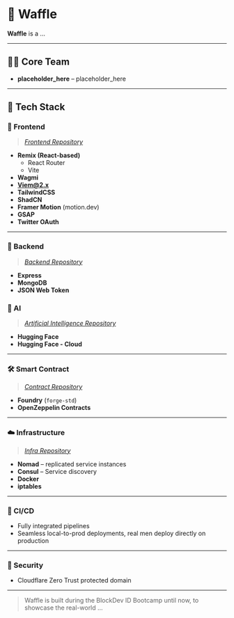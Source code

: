 # 🧇 Waffle

**Waffle** is a ...

---

## 👨‍💻 Core Team

- **placeholder_here** – placeholder_here

---

## 🚀 Tech Stack

### 📱 Frontend

> _[Frontend Repository](https://github.com/waffle-id/main/tree/main/web)_

- **Remix (React-based)**
  - React Router
  - Vite
- **Wagmi**
- **Viem@2.x**
- **TailwindCSS**
- **ShadCN**
- **Framer Motion** (motion.dev)
- **GSAP**
- **Twitter OAuth**

---

### 🧠 Backend

> _[Backend Repository](https://github.com/waffle-id/main/tree/main/engine)_

- **Express**
- **MongoDB**
- **JSON Web Token**

### 🤖 AI

> _[Artificial Intelligence Repository](https://github.com/waffle-id/main/tree/main/ai)_

- **Hugging Face**
- **Hugging Face - Cloud**

---

### 🛠 Smart Contract

> _[Contract Repository](https://github.com/waffle-id/main/tree/main/contracts)_

- **Foundry** (`forge-std`)
- **OpenZeppelin Contracts**

---

### ☁️ Infrastructure

> _[Infra Repository](https://github.com/waffle-id/main/tree/main/.deployment/nomad)_

- **Nomad** – replicated service instances
- **Consul** – Service discovery
- **Docker**
- **iptables**

---

### 🔁 CI/CD

- Fully integrated pipelines
- Seamless local-to-prod deployments, real men deploy directly on production

---

### 🔐 Security

- Cloudflare Zero Trust protected domain

---

> Waffle is built during the BlockDev ID Bootcamp until now, to showcase the real-world ...
